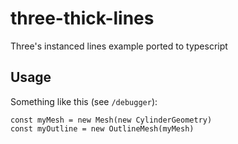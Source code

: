 # three-thick-lines

Three's instanced lines example ported to typescript

## Usage

Something like this (see `/debugger`):

```
const myMesh = new Mesh(new CylinderGeometry)
const myOutline = new OutlineMesh(myMesh)
```

